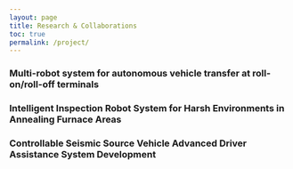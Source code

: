 ```yaml
---
layout: page
title: Research & Collaborations
toc: true
permalink: /project/
---
```


### Multi-robot system for autonomous vehicle transfer at roll-on/roll-off terminals




### Intelligent Inspection Robot System for Harsh Environments in Annealing Furnace Areas




### Controllable Seismic Source Vehicle Advanced Driver Assistance System Development
